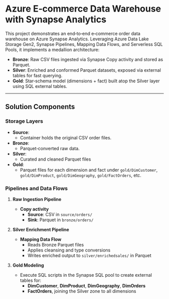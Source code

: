 
# Azure E‑commerce Data Warehouse with Synapse Analytics

This project demonstrates an end‑to‑end e‑commerce order data warehouse on Azure Synapse Analytics. Leveraging Azure Data Lake Storage Gen2, Synapse Pipelines, Mapping Data Flows, and Serverless SQL Pools, it implements a medallion architecture:

- **Bronze**: Raw CSV files ingested via Synapse Copy activity and stored as Parquet.  
- **Silver**: Enriched and conformed Parquet datasets, exposed via external tables for fast querying.  
- **Gold**: Star‑schema model (dimensions + fact) built atop the Silver layer using SQL external tables.  

---

## Solution Components

### Storage Layers

- **Source**:  
  - Container holds the original CSV order files.  
- **Bronze**:  
  - Parquet‑converted raw data.  
- **Silver**:  
  - Curated and cleaned Parquet files  
- **Gold**:  
  - Parquet files for each dimension and fact under `gold/DimCustomer`, `gold/DimProduct`, `gold/DimGeography`, `gold/FactOrders`, etc.

### Pipelines and Data Flows

1. **Raw Ingestion Pipeline**  
   - **Copy activity**  
     - **Source**: CSV in `source/orders/`  
     - **Sink**: Parquet in `bronze/orders/`  

2. **Silver Enrichment Pipeline**  
   - **Mapping Data Flow**  
     - Reads Bronze Parquet files  
     - Applies cleansing and type conversions  
     - Writes enriched output to `silver/enrichedsales/` in Parquet  

3. **Gold Modeling**  
   - Execute SQL scripts in the Synapse SQL pool to create external tables for:  
     - **DimCustomer**, **DimProduct**, **DimGeography**, **DimOrders**  
     - **FactOrders**, joining the Silver zone to all dimensions  

